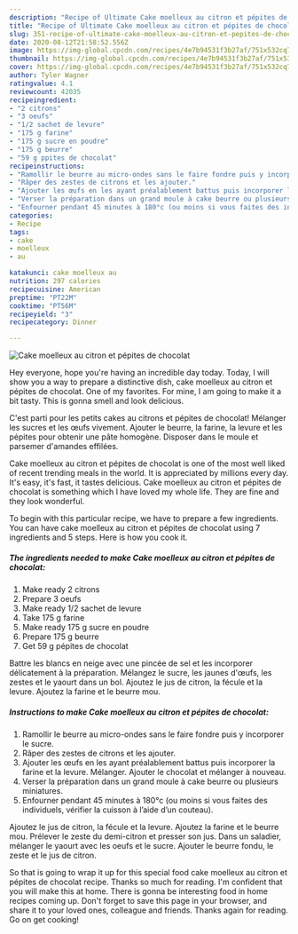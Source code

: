 ```yaml
---
description: "Recipe of Ultimate Cake moelleux au citron et pépites de chocolat"
title: "Recipe of Ultimate Cake moelleux au citron et pépites de chocolat"
slug: 351-recipe-of-ultimate-cake-moelleux-au-citron-et-pepites-de-chocolat
date: 2020-08-12T21:58:52.556Z
image: https://img-global.cpcdn.com/recipes/4e7b94531f3b27af/751x532cq70/cake-moelleux-au-citron-et-pepites-de-chocolat-photo-principale-de-la-recette.jpg
thumbnail: https://img-global.cpcdn.com/recipes/4e7b94531f3b27af/751x532cq70/cake-moelleux-au-citron-et-pepites-de-chocolat-photo-principale-de-la-recette.jpg
cover: https://img-global.cpcdn.com/recipes/4e7b94531f3b27af/751x532cq70/cake-moelleux-au-citron-et-pepites-de-chocolat-photo-principale-de-la-recette.jpg
author: Tyler Wagner
ratingvalue: 4.1
reviewcount: 42035
recipeingredient:
- "2 citrons"
- "3 oeufs"
- "1/2 sachet de levure"
- "175 g farine"
- "175 g sucre en poudre"
- "175 g beurre"
- "59 g ppites de chocolat"
recipeinstructions:
- "Ramollir le beurre au micro-ondes sans le faire fondre puis y incorporer le sucre."
- "Râper des zestes de citrons et les ajouter."
- "Ajouter les œufs en les ayant préalablement battus puis incorporer la farine et la levure. Mélanger. Ajouter le chocolat et mélanger à nouveau."
- "Verser la préparation dans un grand moule à cake beurre ou plusieurs miniatures."
- "Enfourner pendant 45 minutes à 180°c (ou moins si vous faites des individuels, vérifier la cuisson à l’aide d’un couteau)."
categories:
- Recipe
tags:
- cake
- moelleux
- au

katakunci: cake moelleux au 
nutrition: 297 calories
recipecuisine: American
preptime: "PT22M"
cooktime: "PT56M"
recipeyield: "3"
recipecategory: Dinner

---
```



![Cake moelleux au citron et pépites de chocolat](https://img-global.cpcdn.com/recipes/4e7b94531f3b27af/751x532cq70/cake-moelleux-au-citron-et-pepites-de-chocolat-photo-principale-de-la-recette.jpg)

Hey everyone, hope you're having an incredible day today. Today, I will show you a way to prepare a distinctive dish, cake moelleux au citron et pépites de chocolat. One of my favorites. For mine, I am going to make it a bit tasty. This is gonna smell and look delicious.

C&#39;est parti pour les petits cakes au citrons et pépites de chocolat! Mélanger les sucres et les œufs vivement. Ajouter le beurre, la farine, la levure et les pépites pour obtenir une pâte homogène. Disposer dans le moule et parsemer d&#39;amandes effilées.

Cake moelleux au citron et pépites de chocolat is one of the most well liked of recent trending meals in the world. It is appreciated by millions every day. It's easy, it's fast, it tastes delicious. Cake moelleux au citron et pépites de chocolat is something which I have loved my whole life. They are fine and they look wonderful.


To begin with this particular recipe, we have to prepare a few ingredients. You can have cake moelleux au citron et pépites de chocolat using 7 ingredients and 5 steps. Here is how you cook it.

<!--inarticleads1-->

##### The ingredients needed to make Cake moelleux au citron et pépites de chocolat:

1. Make ready 2 citrons
1. Prepare 3 oeufs
1. Make ready 1/2 sachet de levure
1. Take 175 g farine
1. Make ready 175 g sucre en poudre
1. Prepare 175 g beurre
1. Get 59 g pépites de chocolat


Battre les blancs en neige avec une pincée de sel et les incorporer délicatement à la préparation. Mélangez le sucre, les jaunes d&#39;œufs, les zestes et le yaourt dans un bol. Ajoutez le jus de citron, la fécule et la levure. Ajoutez la farine et le beurre mou. 

<!--inarticleads2-->

##### Instructions to make Cake moelleux au citron et pépites de chocolat:

1. Ramollir le beurre au micro-ondes sans le faire fondre puis y incorporer le sucre.
1. Râper des zestes de citrons et les ajouter.
1. Ajouter les œufs en les ayant préalablement battus puis incorporer la farine et la levure. Mélanger. Ajouter le chocolat et mélanger à nouveau.
1. Verser la préparation dans un grand moule à cake beurre ou plusieurs miniatures.
1. Enfourner pendant 45 minutes à 180°c (ou moins si vous faites des individuels, vérifier la cuisson à l’aide d’un couteau).


Ajoutez le jus de citron, la fécule et la levure. Ajoutez la farine et le beurre mou. Prélever le zeste du demi-citron et presser son jus. Dans un saladier, mélanger le yaourt avec les oeufs et le sucre. Ajouter le beurre fondu, le zeste et le jus de citron. 

So that is going to wrap it up for this special food cake moelleux au citron et pépites de chocolat recipe. Thanks so much for reading. I'm confident that you will make this at home. There is gonna be interesting food in home recipes coming up. Don't forget to save this page in your browser, and share it to your loved ones, colleague and friends. Thanks again for reading. Go on get cooking!
